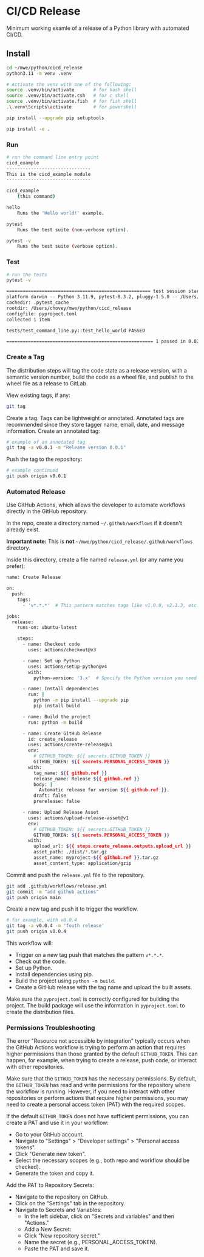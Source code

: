 # CI/CD Release

Minimum working examle of a release of a Python library with automated CI/CD.

## Install

```bash
cd ~/mwe/python/cicd_release
python3.11 -m venv .venv

# Activate the venv with one of the following:
source .venv/bin/activate       # for bash shell
source .venv/bin/activate.csh   # for c shell
source .venv/bin/activate.fish  # for fish shell
.\.venv\Scripts\activate        # for powershell

pip install --upgrade pip setuptools

pip install -e .
```

### Run

```bash
# run the command line entry point
cicd_example
-------------------------------
This is the cicd_example module
-------------------------------

cicd_example
    (this command)

hello
    Runs the 'Hello world!' example.

pytest
    Runs the test suite (non-verbose option).

pytest -v
    Runs the test suite (verbose option).
```

### Test

```bash
# run the tests
pytest -v

===================================================== test session starts =====================================================
platform darwin -- Python 3.11.9, pytest-8.3.2, pluggy-1.5.0 -- /Users/chovey/mwe/python/cicd_release/.venv/bin/python3.11
cachedir: .pytest_cache
rootdir: /Users/chovey/mwe/python/cicd_release
configfile: pyproject.toml
collected 1 item                                                                                                              

tests/test_command_line.py::test_hello_world PASSED                                                                     [100%]

====================================================== 1 passed in 0.02s ======================================================
```

### Create a Tag

The distribution steps will tag the code state as a release version, with a semantic version number, build the code as a wheel file, and publish to the wheel file as a release to GitLab.

View existing tags, if any:

```bash
git tag
```

Create a tag.  Tags can be lightweight or annotated.
Annotated tags are recommended since they store tagger name, email, date, and
message information.  Create an annotated tag:

```bash
# example of an annotated tag
git tag -a v0.0.1 -m "Release version 0.0.1"
```

Push the tag to the repository:

```bash
# example continued
git push origin v0.0.1
```

### Automated Release

Use GitHub Actions, which allows the developer to automate workflows directly in 
the GitHub repository.

In the repo, create a directory named `~/.github/workflows` if it doesn't already exist. 

**Important note:** This is **not** `~/mwe/python/cicd_release/.github/workflows` directory.

Inside this directory, create a file named `release.yml` (or any name you prefer):

```bash
name: Create Release

on:
  push:
    tags:
      - 'v*.*.*'  # This pattern matches tags like v1.0.0, v2.1.3, etc.

jobs:
  release:
    runs-on: ubuntu-latest

    steps:
      - name: Checkout code
        uses: actions/checkout@v3

      - name: Set up Python
        uses: actions/setup-python@v4
        with:
          python-version: '3.x'  # Specify the Python version you need

      - name: Install dependencies
        run: |
          python -m pip install --upgrade pip
          pip install build

      - name: Build the project
        run: python -m build

      - name: Create GitHub Release
        id: create_release
        uses: actions/create-release@v1
        env:
          # GITHUB_TOKEN: ${{ secrets.GITHUB_TOKEN }}
          GITHUB_TOKEN: ${{ secrets.PERSONAL_ACCESS_TOKEN }}
        with:
          tag_name: ${{ github.ref }}
          release_name: Release ${{ github.ref }}
          body: |
            Automatic release for version ${{ github.ref }}.
          draft: false
          prerelease: false

      - name: Upload Release Asset
        uses: actions/upload-release-asset@v1
        env:
          # GITHUB_TOKEN: ${{ secrets.GITHUB_TOKEN }}
          GITHUB_TOKEN: ${{ secrets.PERSONAL_ACCESS_TOKEN }}
        with:
          upload_url: ${{ steps.create_release.outputs.upload_url }}
          asset_path: ./dist/*.tar.gz
          asset_name: myproject-${{ github.ref }}.tar.gz
          asset_content_type: application/gzip
```

Commit and push the `release.yml` file to the repository.

```bash
git add .github/workflows/release.yml
git commit -m "add github actions"
git push origin main
```

Create a new tag and push it to trigger the workflow.

```bash
# for example, with v0.0.4
git tag -a v0.0.4 -m 'fouth release'
git push origin v0.0.4
```

This workflow will:

* Trigger on a new tag push that matches the pattern `v*.*.*`.
* Check out the code.
* Set up Python.
* Install dependencies using pip.
* Build the project using `python -m build`.
* Create a GitHub release with the tag name and upload the built assets.

Make sure the `pyproject.toml` is correctly configured for building the project.
The build package will use the information in `pyproject.toml` to create the distribution files.

### Permissions Troubleshooting

The error "Resource not accessible by integration" typically occurs when the GitHub Actions workflow is trying to perform an action that requires higher permissions than those granted by the default `GITHUB_TOKEN`. This can happen, for example, when trying to create a release, push code, or interact with other repositories.

Make sure that the `GITHUB_TOKEN` has the necessary permissions. By default, the `GITHUB_TOKEN` has read and write permissions for the repository where the workflow is running. However, if you need to interact with other repositories or perform actions that require higher permissions, you may need to create a personal access token (PAT) with the required scopes.

If the default `GITHUB_TOKEN` does not have sufficient permissions, you can create a PAT and use it in your workflow:

* Go to your GitHub account.
* Navigate to "Settings" > "Developer settings" > "Personal access tokens".
* Click "Generate new token".
* Select the necessary scopes (e.g., both repo and workflow should be checked).
* Generate the token and copy it.

Add the PAT to Repository Secrets:

* Navigate to the repository on GitHub.  
* Click on the "Settings" tab in the repository.
* Navigate to Secrets and Variables:
  * In the left sidebar, click on "Secrets and variables" and then "Actions."
  * Add a New Secret:
  * Click "New repository secret."
  * Name the secret (e.g., PERSONAL_ACCESS_TOKEN).
  * Paste the PAT and save it.
